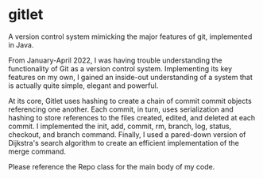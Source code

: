 # gitlet
A version control system mimicking the major features of git, implemented in Java.

From January-April 2022, I was having trouble understanding the functionality of Git as a version control system. Implementing its key features on my own, I gained an inside-out understanding of a system that is actually quite simple, elegant and powerful. 

At its core, Gitlet uses hashing to create a chain of commit commit objects referencing one another. Each commit, in turn, uses serialization and hashing to store references to the files created, edited, and deleted at each commit. I implemented the init, add, commit, rm, branch, log, status, checkout, and branch command. Finally, I used a pared-down version of Dijkstra's search algorithm to create an efficient implementation of the merge command.

Please reference the Repo class for the main body of my code.
